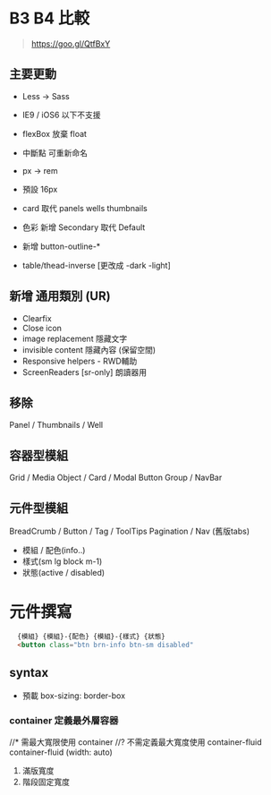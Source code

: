 # B3 B4 比較
> https://goo.gl/QtfBxY

## 主要更動
* Less -> Sass
* IE9 / iOS6 以下不支援
* flexBox 放棄 float
* 中斷點 可重新命名
* px -> rem
* 預設 16px
* card 取代 panels wells thumbnails

* 色彩 新增 Secondary 取代 Default
* 新增 button-outline-*
* table/thead-inverse [更改成 -dark -light] 

## 新增 通用類別 (UR)
* Clearfix
* Close icon
* image replacement 隱藏文字
* invisible content 隱藏內容 (保留空間)
* Responsive helpers - RWD輔助
* ScreenReaders  [sr-only] 朗讀器用

## 移除
Panel / Thumbnails / Well

## 容器型模組
Grid / Media Object / Card / Modal
Button Group / NavBar

## 元件型模組
BreadCrumb / Button / Tag / ToolTips
Pagination / Nav (舊版tabs)
* 模組 / 配色(info..)
* 樣式(sm lg block m-1)
* 狀態(active / disabled) 

# 元件撰寫
```html
  {模組} {模組}-{配色} {模組}-{樣式} {狀態}
  <button class="btn brn-info btn-sm disabled"
```
## syntax
* 預載 box-sizing: border-box

### container 定義最外層容器
//* 需最大寬限使用 container
//? 不需定義最大寬度使用 container-fluid
container-fluid (width: auto)
1. 滿版寬度
2. 階段固定寬度